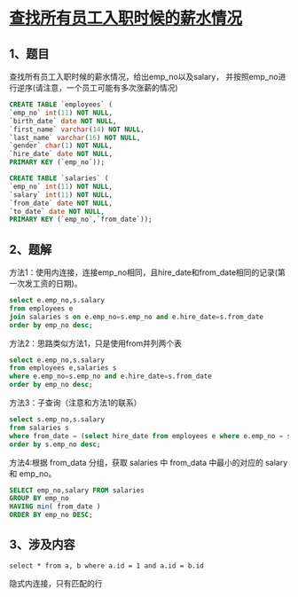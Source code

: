 # [查找所有员工入职时候的薪水情况](https://www.nowcoder.com/practice/23142e7a23e4480781a3b978b5e0f33a?tpId=82&&tqId=29758&rp=1&ru=/ta/sql&qru=/ta/sql/question-ranking)

## 1、题目

查找所有员工入职时候的薪水情况，给出emp_no以及salary， 并按照emp_no进行逆序(请注意，一个员工可能有多次涨薪的情况)

```sql
CREATE TABLE `employees` (
`emp_no` int(11) NOT NULL,
`birth_date` date NOT NULL,
`first_name` varchar(14) NOT NULL,
`last_name` varchar(16) NOT NULL,
`gender` char(1) NOT NULL,
`hire_date` date NOT NULL,
PRIMARY KEY (`emp_no`));

CREATE TABLE `salaries` (
`emp_no` int(11) NOT NULL,
`salary` int(11) NOT NULL,
`from_date` date NOT NULL,
`to_date` date NOT NULL,
PRIMARY KEY (`emp_no`,`from_date`));
```

## 2、题解

方法1：使用内连接，连接emp_no相同，且hire_date和from_date相同的记录(第一次发工资的日期)。

```sql
select e.emp_no,s.salary 
from employees e 
join salaries s on e.emp_no=s.emp_no and e.hire_date=s.from_date
order by emp_no desc;
```

方法2：思路类似方法1，只是使用from并列两个表

```sql
select e.emp_no,s.salary 
from employees e,salaries s
where e.emp_no=s.emp_no and e.hire_date=s.from_date
order by emp_no desc;
```

方法3：子查询（注意和方法1的联系）

```sql
select s.emp_no,s.salary 
from salaries s
where from_date = (select hire_date from employees e where e.emp_no = s.emp_no)
order by s.emp_no desc;
```

方法4:根据 from_data 分组，获取 salaries 中 from_data 中最小的对应的 salary 和 emp_no。

```sql
SELECT emp_no,salary FROM salaries 
GROUP BY emp_no 
HAVING min( from_date ) 
ORDER BY emp_no DESC;
```

## 3、涉及内容

	select * from a, b where a.id = 1 and a.id = b.id

隐式内连接，只有匹配的行